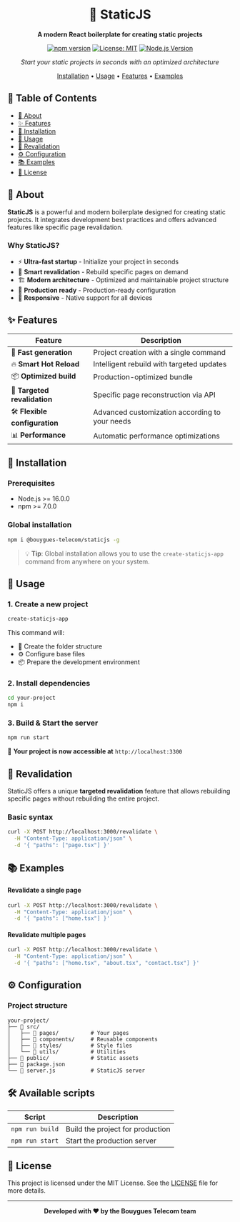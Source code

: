 <div align="center">

# 🚀 StaticJS

**A modern React boilerplate for creating static projects**

[![npm version](https://badge.fury.io/js/%40bouygues-telecom%2Fstaticjs.svg)](https://badge.fury.io/js/%40bouygues-telecom%2Fstaticjs)
[![License: MIT](https://img.shields.io/badge/License-MIT-yellow.svg)](https://opensource.org/licenses/MIT)
[![Node.js Version](https://img.shields.io/badge/node-%3E%3D16.0.0-brightgreen.svg)](https://nodejs.org/)

_Start your static projects in seconds with an optimized architecture_

[Installation](#-installation) • [Usage](#-usage) • [Features](#-features) • [Examples](#-examples)

</div>

## 📖 Table of Contents

- [🎯 About](#-about)
- [✨ Features](#-features)
- [🚀 Installation](#-installation)
- [📘 Usage](#-usage)
- [🔄 Revalidation](#-revalidation)
- [⚙️ Configuration](#️-configuration)
- [📚 Examples](#-examples)
- [📄 License](#-license)

## 🎯 About

**StaticJS** is a powerful and modern boilerplate designed for creating static projects. It integrates development best practices and offers advanced features like specific page revalidation.

### Why StaticJS?

- ⚡ **Ultra-fast startup** - Initialize your project in seconds
- 🔄 **Smart revalidation** - Rebuild specific pages on demand
- 🏗️ **Modern architecture** - Optimized and maintainable project structure
- 🚀 **Production ready** - Production-ready configuration
- 📱 **Responsive** - Native support for all devices

## ✨ Features

| Feature                       | Description                                    |
| ----------------------------- | ---------------------------------------------- |
| 🚀 **Fast generation**        | Project creation with a single command         |
| 🔥 **Smart Hot Reload**       | Intelligent rebuild with targeted updates     |
| 📦 **Optimized build**        | Production-optimized bundle                    |
| 🎯 **Targeted revalidation**  | Specific page reconstruction via API           |
| 🛠️ **Flexible configuration** | Advanced customization according to your needs |
| 📊 **Performance**            | Automatic performance optimizations            |

## 🚀 Installation

### Prerequisites

- Node.js >= 16.0.0
- npm >= 7.0.0

### Global installation

```bash
npm i @bouygues-telecom/staticjs -g
```

> 💡 **Tip**: Global installation allows you to use the `create-staticjs-app` command from anywhere on your system.

## 📘 Usage

### 1. Create a new project

```bash
create-staticjs-app
```

This command will:

- 📁 Create the folder structure
- ⚙️ Configure base files
- 📦 Prepare the development environment

### 2. Install dependencies

```bash
cd your-project
npm i
```

### 3. Build & Start the server

```bash
npm run start
```

🎉 **Your project is now accessible at** `http://localhost:3300`

## 🔄 Revalidation

StaticJS offers a unique **targeted revalidation** feature that allows rebuilding specific pages without rebuilding the entire project.

### Basic syntax

```bash
curl -X POST http://localhost:3000/revalidate \
  -H "Content-Type: application/json" \
  -d '{ "paths": ["page.tsx"] }'
```

## 📚 Examples

#### Revalidate a single page

```bash
curl -X POST http://localhost:3000/revalidate \
  -H "Content-Type: application/json" \
  -d '{ "paths": ["home.tsx"] }'
```

#### Revalidate multiple pages

```bash
curl -X POST http://localhost:3000/revalidate \
  -H "Content-Type: application/json" \
  -d '{ "paths": ["home.tsx", "about.tsx", "contact.tsx"] }'
```

## ⚙️ Configuration

### Project structure

```
your-project/
├── 📁 src/
│   ├── 📁 pages/          # Your pages
│   ├── 📁 components/     # Reusable components
│   ├── 📁 styles/         # Style files
│   └── 📁 utils/          # Utilities
├── 📁 public/             # Static assets
├── 📄 package.json
└── 📄 server.js           # StaticJS server
```

## 🛠️ Available scripts

| Script          | Description                      |
| --------------- | -------------------------------- |
| `npm run build` | Build the project for production |
| `npm run start` | Start the production server      |

## 📄 License

This project is licensed under the MIT License. See the [LICENSE](LICENSE) file for more details.

---

<div align="center">

**Developed with ❤️ by the Bouygues Telecom team**

</div>
